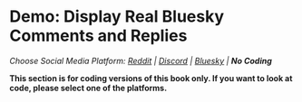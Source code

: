 # Demo: Display Real Bluesky Comments and Replies
_Choose Social Media Platform: <a href='../../../reddit/ch14_moderation/06_comments_and_replies/03_demo_recursion_real.html'>Reddit</a> | <a href='../../../discord/ch14_moderation/06_comments_and_replies/03_demo_recursion_real.html'>Discord</a> | <a href='../../../bsky/ch14_moderation/06_comments_and_replies/03_demo_recursion_real.html'>Bluesky</a> | __No Coding___

__This section is for coding versions of this book only. If you want to look at code, please select one of the platforms.__